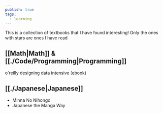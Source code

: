 ```yaml
---
publish: true
tags:
  - learning
---
```

This is a collection of textbooks that I have found interesting! Only the ones with stars are ones I have read  
## [[Math|Math]] & [[./Code/Programming|Programming]]  
o'reilly designing data intensive (ebook)  
  
## [[./Japanese|Japanese]]  
- Minna No Nihongo  
- Japanese the Manga Way